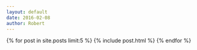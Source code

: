 ```yaml
---
layout: default
date: 2016-02-08
author: Robert
---
```



{% for post in site.posts limit:5 %}
 {% include post.html %} 
{% endfor %}
